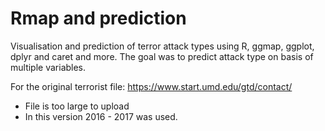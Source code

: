 # Rmap and prediction
Visualisation and prediction of terror attack types using R, ggmap, ggplot, dplyr and caret and more.
The goal was to predict attack type on basis of multiple variables. 

For the original terrorist file: https://www.start.umd.edu/gtd/contact/ 
- File is too large to upload
- In this version 2016 - 2017 was used.

